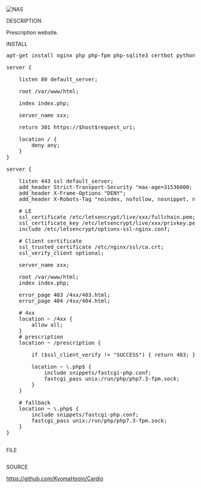 
![NAS](https://github.com/KyomaHooin/Cardio/raw/master/NAS/prescription.png "screenshot")

DESCRIPTION

Prescription website.

INSTALL
<pre>
apt-get install nginx php php-fpm php-sqlite3 certbot python3-certbot-nginx

server {

	listen 80 default_server;

	root /var/www/html;

	index index.php;

	server_name xxx;

	return 301 https://$host$request_uri;

	location / {
		deny any;
	}
}

server {

	listen 443 ssl default_server;
	add_header Strict-Transport-Security "max-age=31536000; includeSubDomains" always;
	add_header X-Frame-Options "DENY";
	add_header X-Robots-Tag "noindex, nofollow, nosnippet, noarchive";

	# LE
	ssl_certificate /etc/letsencrypt/live/xxx/fullchain.pem;
	ssl_certificate_key /etc/letsencrypt/live/xxx/privkey.pem;
	include /etc/letsencrypt/options-ssl-nginx.conf;

	# Client certificate
	ssl_trusted_certificate /etc/nginx/ssl/ca.crt;
	ssl_verify_client optional;

	server_name xxx;

	root /var/www/html;
	index index.php;

	error_page 403 /4xx/403.html;
	error_page 404 /4xx/404.html;

	# 4xx
	location ~ /4xx {
		allow all;
	}
	# prescription
	location ~ /prescription {
		
		if ($ssl_client_verify != "SUCCESS") { return 403; }

		location ~ \.php$ {
			include snippets/fastcgi-php.conf;
			fastcgi_pass unix:/run/php/php7.3-fpm.sock;
		}
	}

	# fallback
	location ~ \.php$ {
		include snippets/fastcgi-php.conf;
		fastcgi_pass unix:/run/php/php7.3-fpm.sock;
	}
}

</pre>
FILE
<pre>
</pre>
SOURCE

https://github.com/KyomaHooin/Cardio

